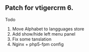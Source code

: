 Patch for vtigercrm 6.
----------------------

Todo

1. Move Alphabet to langguages store
2. Add show/hide left menu panel
3. Fix some tanslation
4. Nginx + php5-fpm config

